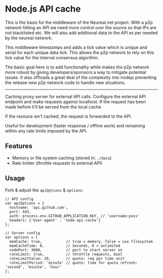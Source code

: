 # Node.js API cache

This is the basis for the middleware of the Neureal.net project. With a p2p network hitting an API we need more control over the source so that IPs are not blacklisted etc.  We will also add additional data to the API as per needed by the neureal network.

This middleware timestamps and adds a tick value which is unique and serial for each unique data tick. This allows the p2p network to rely on this tick value for the internal consensus algorithm.

The basic goal here is to add functionality while makes the p2p network more robust by giving developers/sponsors a way to mitigate potential issues. It also offloads a great deal of the complexity into nodejs preventing the release new p2p network code to handle new situations.

------

Caching proxy server for external API calls. Configure the external API endpoint and make requests against localhost. If the request has been made before it'll be served from the local cache. 

If the resouce isn't cached, the request is forwarded to the API

Useful for development (faster response / offline work) and remaining within any rate limits imposed by the API.

## Features

- Memory or file system caching (stored in: ```./data```)
- Rate limiter (throttle requests to external API)

## Usage

Fork & adjust the ```apiOptions``` & ```options```:

    // API config
    var apiOptions = {
      hostname: 'api.github.com',
      port: 443,
      auth: process.env.GITHUB_APPLICATION_KEY, // 'username:pass'
      headers: {'User-agent' : 'node-api-cache'}
    };

    // Server config
    var options = {
      memCache: true,           // true = memory, false = use filesystem
      memCacheTime: 0,          // Seconds, 0 = unlimited
      nodePort: 3000,           // port to start server on
      rateLimit: true,          // throttle requests, bool
      rateLimitValue: 20,       // quota: req per time unit
      rateLimitPeriod: 'minute' // quote: time for quota refresh: 'second', 'minute', 'hour'
    };


